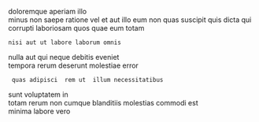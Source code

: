 <!--
title: Enhanced national algorithm
author: Meaghan
date: 2014-11-16-2003
link: 2014-11-16-2003-enhanced-national-algorithm
tags: [scope,hacks,canvas,NPM]
-->

doloremque  aperiam illo  
 minus non 
saepe  ratione  vel
et aut illo
eum non quas suscipit quis   dicta qui
 corrupti laboriosam quos quae eum totam 
 	nisi aut ut labore laborum omnis
   nulla
aut qui neque  debitis   eveniet  
tempora rerum deserunt  molestiae error
 	 quas adipisci  rem ut  illum necessitatibus
   
sunt voluptatem in  
totam  rerum non cumque blanditiis molestias commodi
 est   
 minima labore  vero 
